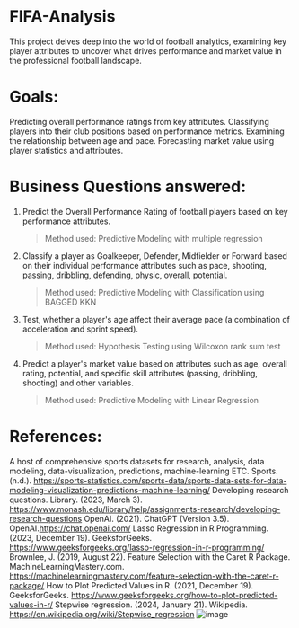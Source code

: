 # FIFA-Analysis
This project delves deep into the world of football analytics, examining key player attributes to uncover what drives performance and market value in the professional football landscape.

# **Goals:**

Predicting overall performance ratings from key attributes. 
Classifying players into their club positions based on performance metrics.
Examining the relationship between age and pace.
Forecasting market value using player statistics and attributes.

# **Business Questions answered:**
1. Predict the Overall Performance Rating of football players based on key performance attributes.
   > Method used: Predictive Modeling with multiple regression
2. Classify a player as Goalkeeper, Defender, Midfielder or Forward based on their individual performance attributes such as pace, shooting, passing, dribbling, defending, physic, overall, potential.
   > Method used: Predictive Modeling with Classification using BAGGED KKN
3. Test, whether a player's age affect their average pace (a combination of acceleration and sprint speed).
   > Method used: Hypothesis Testing using Wilcoxon rank sum test
4. Predict a player's market value based on attributes such as age, overall rating, potential, and specific skill attributes (passing, dribbling, shooting) and other variables.
   > Method used: Predictive Modeling with Linear Regression

# **References:**
 
 A host of comprehensive sports datasets for research, analysis, data modeling, data-visualization, predictions, machine-learning ETC. Sports. (n.d.). <https://sports-statistics.com/sports-data/sports-data-sets-for-data-modeling-visualization-predictions-machine-learning/>
 Developing research questions. Library. (2023, March 3). <https://www.monash.edu/library/help/assignments-research/developing-research-questions>
OpenAI. (2021). ChatGPT (Version 3.5). OpenAI.https://chat.openai.com/
Lasso Regression in R Programming. (2023, December 19). GeeksforGeeks. https://www.geeksforgeeks.org/lasso-regression-in-r-programming/
Brownlee, J. (2019, August 22). Feature Selection with the Caret R Package. MachineLearningMastery.com. https://machinelearningmastery.com/feature-selection-with-the-caret-r-package/
How to Plot Predicted Values in R. (2021, December 19). GeeksforGeeks. https://www.geeksforgeeks.org/how-to-plot-predicted-values-in-r/
Stepwise regression. (2024, January 21). Wikipedia. https://en.wikipedia.org/wiki/Stepwise_regression
![image](https://github.com/user-attachments/assets/b4834492-337c-4652-9ae2-c293da61019c)











